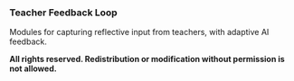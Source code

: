 ### Teacher Feedback Loop

Modules for capturing reflective input from teachers, with adaptive AI feedback.


****All rights reserved. Redistribution or modification without permission is not allowed.****
